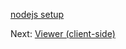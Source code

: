 [nodejs setup](viewer/netcore.md ':include :type=markdown')

Next: [Viewer (client-side)](viewer/2legged/ui)